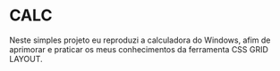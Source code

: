 # CALC
Neste simples projeto eu reproduzi a calculadora do Windows, afim de aprimorar e praticar os meus conhecimentos da ferramenta CSS GRID LAYOUT.
